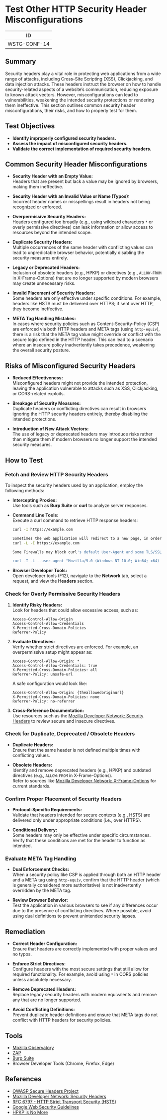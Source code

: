 # Test Other HTTP Security Header Misconfigurations

| ID          |
|-------------|
|WSTG-CONF-14|

## Summary

Security headers play a vital role in protecting web applications from a wide range of attacks, including Cross-Site Scripting (XSS), Clickjacking, and data injection attacks. These headers instruct the browser on how to handle security-related aspects of a website’s communication, reducing exposure to known attack vectors. However, misconfigurations can lead to vulnerabilities, weakening the intended security protections or rendering them ineffective. This section outlines common security header misconfigurations, their risks, and how to properly test for them.

## Test Objectives

- **Identify improperly configured security headers.**
- **Assess the impact of misconfigured security headers.**
- **Validate the correct implementation of required security headers.**

## Common Security Header Misconfigurations

- **Security Header with an Empty Value:**  
  Headers that are present but lack a value may be ignored by browsers, making them ineffective.

- **Security Header with an Invalid Value or Name (Typos):**  
  Incorrect header names or misspellings result in headers not being recognized or enforced.

- **Overpermissive Security Headers:**  
  Headers configured too broadly (e.g., using wildcard characters `*` or overly permissive directives) can leak information or allow access to resources beyond the intended scope.

- **Duplicate Security Headers:**  
  Multiple occurrences of the same header with conflicting values can lead to unpredictable browser behavior, potentially disabling the security measures entirely.

- **Legacy or Deprecated Headers:**  
  Inclusion of obsolete headers (e.g., HPKP) or directives (e.g., `ALLOW-FROM` in X-Frame-Options) that are no longer supported by modern browsers may create unnecessary risks.

- **Invalid Placement of Security Headers:**  
  Some headers are only effective under specific conditions. For example, headers like HSTS must be delivered over HTTPS; if sent over HTTP, they become ineffective.

- **META Tag Handling Mistakes:**  
  In cases where security policies such as Content-Security-Policy (CSP) are enforced via both HTTP headers and META tags (using `http-equiv`), there is a risk that the META tag value might override or conflict with the secure logic defined in the HTTP header. This can lead to a scenario where an insecure policy inadvertently takes precedence, weakening the overall security posture.

## Risks of Misconfigured Security Headers

- **Reduced Effectiveness:**  
  Misconfigured headers might not provide the intended protection, leaving the application vulnerable to attacks such as XSS, Clickjacking, or CORS-related exploits.

- **Breakage of Security Measures:**  
  Duplicate headers or conflicting directives can result in browsers ignoring the HTTP security headers entirely, thereby disabling the intended protections.

- **Introduction of New Attack Vectors:**  
  The use of legacy or deprecated headers may introduce risks rather than mitigate them if modern browsers no longer support the intended security measures.

## How to Test

### Fetch and Review HTTP Security Headers

To inspect the security headers used by an application, employ the following methods:

- **Intercepting Proxies:**  
  Use tools such as **Burp Suite** or **curl** to analyze server responses.

- **Command Line Tools:**  
  Execute a curl command to retrieve HTTP response headers:
  ```bash
  curl -I https://example.com
  
  Sometimes the web application will redirect to a new page, in order to follow redirect use the following command:
  curl -L -I https://example.com

  Some Firewalls may block curl's default User-Agent and some TLS/SSL errors will also prevent it from returning the correct information, in thise case you could try to use the following command:

  curl -I -L --user-agent "Mozilla/5.0 (Windows NT 10.0; Win64; x64) AppleWebKit/537.36 (KHTML, like Gecko) Chrome/94.0.4606.81 Safari/537.36" https://example.com
  ```

- **Browser Developer Tools:**  
  Open developer tools (F12), navigate to the **Network** tab, select a request, and view the **Headers** section.

### Check for Overly Permissive Security Headers

1. **Identify Risky Headers:**  
   Look for headers that could allow excessive access, such as:
   ```
   Access-Control-Allow-Origin
   Access-Control-Allow-Credentials
   X-Permitted-Cross-Domain-Policies
   Referrer-Policy
   ```

2. **Evaluate Directives:**  
   Verify whether strict directives are enforced. For example, an overpermissive setup might appear as:
   ```http
   Access-Control-Allow-Origin: *
   Access-Control-Allow-Credentials: true
   X-Permitted-Cross-Domain-Policies: all
   Referrer-Policy: unsafe-url
   ```
   A safe configuration would look like:
   ```http
   Access-Control-Allow-Origin: {theallowedoriginurl}
   X-Permitted-Cross-Domain-Policies: none
   Referrer-Policy: no-referrer
   ```

3. **Cross-Reference Documentation:**  
   Use resources such as the [Mozilla Developer Network: Security Headers](https://developer.mozilla.org/en-US/docs/Web/HTTP/Headers) to review secure and insecure directives.

### Check for Duplicate, Deprecated / Obsolete Headers

- **Duplicate Headers:**  
  Ensure that the same header is not defined multiple times with conflicting values.
  
- **Obsolete Headers:**  
  Identify and remove deprecated headers (e.g., HPKP) and outdated directives (e.g., `ALLOW-FROM` in X-Frame-Options).  
  Refer to sources like [Mozilla Developer Network: X-Frame-Options](https://developer.mozilla.org/en-US/docs/Web/HTTP/Headers/X-Frame-Options) for current standards.

### Confirm Proper Placement of Security Headers

- **Protocol-Specific Requirements:**  
  Validate that headers intended for secure contexts (e.g., HSTS) are delivered only under appropriate conditions (i.e., over HTTPS).

- **Conditional Delivery:**  
  Some headers may only be effective under specific circumstances. Verify that these conditions are met for the header to function as intended.

### Evaluate META Tag Handling

- **Dual Enforcement Checks:**  
  When a security policy like CSP is applied through both an HTTP header and a META tag using `http-equiv`, confirm that the HTTP header (which is generally considered more authoritative) is not inadvertently overridden by the META tag.
  
- **Review Browser Behavior:**  
  Test the application in various browsers to see if any differences occur due to the presence of conflicting directives. Where possible, avoid using dual definitions to prevent unintended security lapses.

## Remediation

- **Correct Header Configuration:**  
  Ensure that headers are correctly implemented with proper values and no typos.
  
- **Enforce Strict Directives:**  
  Configure headers with the most secure settings that still allow for required functionality. For example, avoid using `*` in CORS policies unless absolutely necessary.
  
- **Remove Deprecated Headers:**  
  Replace legacy security headers with modern equivalents and remove any that are no longer supported.
  
- **Avoid Conflicting Definitions:**  
  Prevent duplicate header definitions and ensure that META tags do not conflict with HTTP headers for security policies.

## Tools

- [Mozilla Observatory](https://observatory.mozilla.org/)
- [ZAP](https://www.zaproxy.org/)
- [Burp Suite](https://portswigger.net/burp)
- Browser Developer Tools (Chrome, Firefox, Edge)

## References

- [OWASP Secure Headers Project](https://owasp.org/www-project-secure-headers/)
- [Mozilla Developer Network: Security Headers](https://developer.mozilla.org/en-US/docs/Web/HTTP/Headers)
- [RFC 6797 - HTTP Strict Transport Security (HSTS)](https://datatracker.ietf.org/doc/html/rfc6797)
- [Google Web Security Guidelines](https://web.dev/security-headers/)
- [HPKP is No More](https://scotthelme.co.uk/hpkp-is-no-more/)
